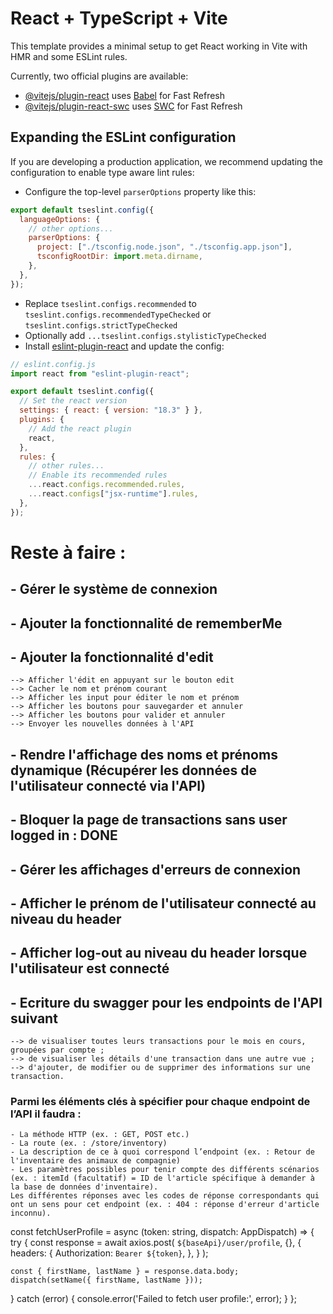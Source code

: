 # React + TypeScript + Vite

This template provides a minimal setup to get React working in Vite with HMR and some ESLint rules.

Currently, two official plugins are available:

- [@vitejs/plugin-react](https://github.com/vitejs/vite-plugin-react/blob/main/packages/plugin-react/README.md) uses [Babel](https://babeljs.io/) for Fast Refresh
- [@vitejs/plugin-react-swc](https://github.com/vitejs/vite-plugin-react-swc) uses [SWC](https://swc.rs/) for Fast Refresh

## Expanding the ESLint configuration

If you are developing a production application, we recommend updating the configuration to enable type aware lint rules:

- Configure the top-level `parserOptions` property like this:

```js
export default tseslint.config({
  languageOptions: {
    // other options...
    parserOptions: {
      project: ["./tsconfig.node.json", "./tsconfig.app.json"],
      tsconfigRootDir: import.meta.dirname,
    },
  },
});
```

- Replace `tseslint.configs.recommended` to `tseslint.configs.recommendedTypeChecked` or `tseslint.configs.strictTypeChecked`
- Optionally add `...tseslint.configs.stylisticTypeChecked`
- Install [eslint-plugin-react](https://github.com/jsx-eslint/eslint-plugin-react) and update the config:

```js
// eslint.config.js
import react from "eslint-plugin-react";

export default tseslint.config({
  // Set the react version
  settings: { react: { version: "18.3" } },
  plugins: {
    // Add the react plugin
    react,
  },
  rules: {
    // other rules...
    // Enable its recommended rules
    ...react.configs.recommended.rules,
    ...react.configs["jsx-runtime"].rules,
  },
});
```

# Reste à faire :

## - Gérer le système de connexion

## - Ajouter la fonctionnalité de rememberMe

## - Ajouter la fonctionnalité d'edit

    --> Afficher l'édit en appuyant sur le bouton edit
    --> Cacher le nom et prénom courant
    --> Afficher les input pour éditer le nom et prénom
    --> Afficher les boutons pour sauvegarder et annuler
    --> Afficher les boutons pour valider et annuler
    --> Envoyer les nouvelles données à l'API

## - Rendre l'affichage des noms et prénoms dynamique (Récupérer les données de l'utilisateur connecté via l'API)

## - Bloquer la page de transactions sans user logged in : DONE

## - Gérer les affichages d'erreurs de connexion

## - Afficher le prénom de l'utilisateur connecté au niveau du header

## - Afficher log-out au niveau du header lorsque l'utilisateur est connecté

## - Ecriture du swagger pour les endpoints de l'API suivant

    --> de visualiser toutes leurs transactions pour le mois en cours, groupées par compte ;
    --> de visualiser les détails d'une transaction dans une autre vue ;
    --> d'ajouter, de modifier ou de supprimer des informations sur une transaction.

### Parmi les éléments clés à spécifier pour chaque endpoint de l’API il faudra :

    - La méthode HTTP (ex. : GET, POST etc.)
    - La route (ex. : /store/inventory)
    - La description de ce à quoi correspond l’endpoint (ex. : Retour de l'inventaire des animaux de compagnie)
    - Les paramètres possibles pour tenir compte des différents scénarios (ex. : itemId (facultatif) = ID de l'article spécifique à demander à la base de données d'inventaire).
    Les différentes réponses avec les codes de réponse correspondants qui ont un sens pour cet endpoint (ex. : 404 : réponse d'erreur d'article inconnu).

const fetchUserProfile = async (token: string, dispatch: AppDispatch) => {
try {
const response = await axios.post(
`${baseApi}/user/profile`,
{},
{
headers: {
Authorization: `Bearer ${token}`,
},
}
);

    const { firstName, lastName } = response.data.body;
    dispatch(setName({ firstName, lastName }));

} catch (error) {
console.error('Failed to fetch user profile:', error);
}
};
